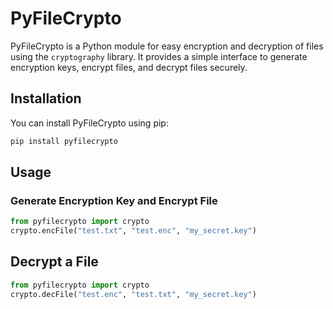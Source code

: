 # PyFileCrypto

PyFileCrypto is a Python module for easy encryption and decryption of files using the `cryptography` library. It provides a simple interface to generate encryption keys, encrypt files, and decrypt files securely.

## Installation

You can install PyFileCrypto using pip:

```bash
pip install pyfilecrypto
```

## Usage
### Generate Encryption Key and Encrypt File
``` python
from pyfilecrypto import crypto
crypto.encFile("test.txt", "test.enc", "my_secret.key")
```

## Decrypt a File
``` python
from pyfilecrypto import crypto
crypto.decFile("test.enc", "test.txt", "my_secret.key")
```